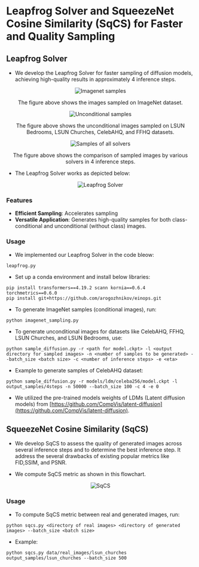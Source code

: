 # Leapfrog Solver and SqueezeNet Cosine Similarity (SqCS) for Faster and Quality Sampling

## Leapfrog Solver

- We develop the Leapfrog Solver for faster sampling of diffusion models, achieving high-quality results in approximately 4 inference steps. 

<div align="center">
    <img src="Imagenet_samples.png" alt="Imagenet samples">
    <p>The figure above shows the images sampled on ImageNet dataset.</p>
</div>

<div align="center">
    <img src="unconditional_samples.png" alt="Unconditional samples">
    <p>The figure above shows the unconditional images sampled on LSUN Bedrooms, LSUN Churches, CelebAHQ, and FFHQ datasets.</p>
</div>

<div align="center">
    <img src="samples_all_solvers.png" alt="Samples of all solvers">
    <p>The figure above shows the comparison of sampled images by various solvers in 4 inference steps.</p>
</div>

- The Leapfrog Solver works as depicted below:

<div align="center">
    <img src="leapfrog_solver.png" alt="Leapfrog Solver">
</div>

### Features

- **Efficient Sampling**: Accelerates sampling
- **Versatile Application**: Generates high-quality samples for both class-conditional and unconditional (without class) images.

### Usage
- We implemented our Leapfrog Solver in the code bleow:
```shell script
leapfrog.py
```  
- Set up a conda environment and install below libraries:

```shell script
pip install transformers==4.19.2 scann kornia==0.6.4 torchmetrics==0.6.0
pip install git+https://github.com/arogozhnikov/einops.git
```

- To generate ImageNet samples (conditional images), run:

```shell script
python imagenet_sampling.py
```

- To generate unconditional images for datasets like CelebAHQ, FFHQ, LSUN Churches, and LSUN Bedrooms, use:

```shell script
python sample_diffusion.py -r <path for model.ckpt> -l <output directory for sampled images> -n <number of samples to be generated> --batch_size <batch size> -c <number of inference steps> -e <eta>
```

- Example to generate samples of CelebAHQ dataset:
```shell script
python sample_diffusion.py -r models/ldm/celeba256/model.ckpt -l output_samples/4steps -n 50000 --batch_size 100 -c 4 -e 0
```
- We utilized the pre-trained models weights of LDMs (Latent diffusion models) from  [https://github.com/CompVis/latent-diffusion](https://github.com/CompVis/latent-diffusion).

## SqueezeNet Cosine Similarity (SqCS)

- We develop SqCS to assess the quality of generated images across several inference steps and to determine the best inference step. It address the several drawbacks of existing popular metrics like FID,SSIM, and PSNR.

- We compute SqCS metric as shown in this flowchart.

<div align="center">
    <img src="flowchart_sqcs.png" alt="SqCS">
</div>

### Usage

- To compute SqCS metric between real and generated images, run:

```shell script
python sqcs.py <directory of real images> <directory of generated images> --batch_size <batch size>
```

- Example:
```shell script
python sqcs.py data/real_images/lsun_churches output_samples/lsun_churches --batch_size 500
```



